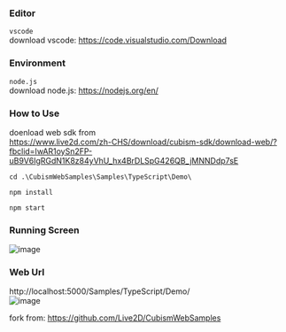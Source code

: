### Editor
`vscode`  
download vscode: https://code.visualstudio.com/Download

### Environment
`node.js`  
download node.js: https://nodejs.org/en/


### How to Use
doenload web sdk from   
https://www.live2d.com/zh-CHS/download/cubism-sdk/download-web/?fbclid=IwAR1oySn2FP-uB9V6IgRGdN1K8z84yVhU_hx4BrDLSpG426QB_jMNNDdp7sE
 
```
cd .\CubismWebSamples\Samples\TypeScript\Demo\
```  
```
npm install
```  
```
npm start
```
### Running Screen
![image](https://user-images.githubusercontent.com/66452317/163756016-25e7b7db-a2a0-481c-99ca-b90fc915cafd.png)

### Web Url
http://localhost:5000/Samples/TypeScript/Demo/   
![image](https://user-images.githubusercontent.com/66452317/163739267-ed5fb6cc-6f46-4f42-84d2-b1e76ea60acd.png)

fork from: https://github.com/Live2D/CubismWebSamples  

